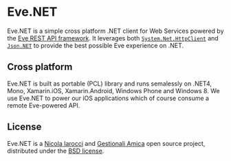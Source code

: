 Eve.NET
=======
Eve.NET is a simple cross platform .NET client for Web Services powered by the
[Eve REST API framework][1]. It leverages both [`System.Net.HttpClient`][5] and 
[`Json.NET`][6] to provide the best possible Eve experience on .NET.

Cross platform
--------------
Eve.NET is built as portable (PCL) library and runs semalessly on .NET4, Mono,
Xamarin.iOS, Xamarin.Android, Windows Phone and Windows 8. We use Eve.NET to
power our iOS applications which of course consume a remote Eve-powered API.

License
-------
Eve.NET is a [Nicola Iarocci][2] and [Gestionali Amica][3] open source project,
distributed under the [BSD license][4].

[1]: http://python-eve.org
[2]: http://nicolaiarocci.com
[3]: http://gestionaleamica.com
[4]: https://github.com/nicolaiarocci/Eve.NET/blob/master/LICENSE.txt
[5]: http://msdn.microsoft.com/en-us/library/system.net.http.httpclient%28v=vs.118%29.aspx
[6]: http://james.newtonking.com/json
